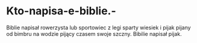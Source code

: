 # Kto-napisa-e-biblie.-
Biblie napisał rowerzysta lub sportowiec z legi sparty wiesiek i pijak pijany od bimbru na wodzie pijący czasem swoje szczny. Bibilie napisał pijak.  
